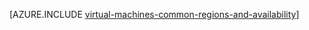 <properties
   pageTitle="Azure 区域和 Windows VM 可用性 | Azure"
   description="了解能够在 Azure 中运行 Windows 虚拟机的区域和可用性功能"
   services="virtual-machines-windows"
   documentationCenter=""
   authors="iainfoulds"
   manager="timlt"
   editor=""/>

<tags
	ms.service="virtual-machines-windows"
	ms.date="07/19/2016"
	wacn.date=""/>  


[AZURE.INCLUDE [virtual-machines-common-regions-and-availability](../../includes/virtual-machines-common-regions-and-availability.md)]

<!---HONumber=Mooncake_0829_2016-->